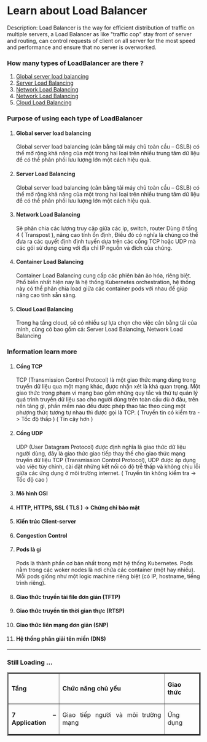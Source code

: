 <h1>Learn about Load Balancer</h1>
<p>
Description: Load Balancer is the way for efficient distribution of traffic on multiple servers, a Load Balancer as like "traffic cop" stay front of server and routing, can control requests of client on all server for the most speed and performance and ensure that no server is overworked.
</p>
 
<h3>How many types of LoadBalancer are there ?</h3>


<ol>
   
   <li><a href="#Section1">Global server load balancing</a></li>
   <li><a href="#Section2">Server Load Balancing</a></li>
   <li><a href="#Section3">Network Load Balancing</a></li>
   <li><a href="#Section4">Network Load Balancing</a></li>
   <li><a href="#Section5">Cloud Load Balancing</a></li>
</ol>


<h3>Purpose of using each type of LoadBalancer</h3>




<ol>
   
   <li><h4>Global server load balancing</li>
<div id="user-content-section1" dir="auto">

Global server load balancing (cân bằng tải máy chủ toàn cầu – GSLB) có thể mở rộng khả năng của một trong hai loại trên nhiều trung tâm dữ liệu để có thể phân phối lưu lượng lớn một cách hiệu quả.

</div>


<li><h4>Server Load Balancing</h4></li>
<div id="user-content-section2" dir="auto">

Global server load balancing (cân bằng tải máy chủ toàn cầu – GSLB) có thể mở rộng khả năng của một trong hai loại trên nhiều trung tâm dữ liệu để có thể phân phối lưu lượng lớn một cách hiệu quả.

</div>


<li><h4>Network Load Balancing</h4></li>
<div id="user-content-section3" dir="auto">

Sẽ phân chia các lượng truy cập giữa các ip, switch, router
Dùng ở tầng 4 (  Transpost ), nâng cao tính ổn định, Điều đó có nghĩa là chúng có thể đưa ra các quyết định định tuyến dựa trên các cổng TCP hoặc UDP mà các gói sử dụng cùng với địa chỉ IP nguồn và đích của chúng.

</div>
<li><h4>Container Load Balancing</h4></li>
<div id="user-content-section4" dir="auto">

Container Load Balancing cung cấp các phiên bản ảo hóa, riêng biệt. 
Phổ biến nhất hiện nay là hệ thống Kubernetes orchestration, 
hệ thống này có thể phân chia load giữa các container pods với nhau để giúp nâng cao tính sẵn sàng.

</div>
<li><h4>Cloud Load Balancing</h4></li>
<div id="user-content-section5" dir="auto">

Trong hạ tầng cloud, sẽ có nhiều sự lựa chọn cho việc cân bằng tải của mình, cũng có bao gồm cả: Server Load Balancing, Network Load Balancing

</div>

</ol>


<h3>Information learn more</h3>


<ol>




<li><h4>Cổng TCP</h4>
<p>TCP (Transmission Control Protocol) là một giao thức mạng dùng trong truyền dữ liệu qua một mạng khác, được nhận xét là khá quan trọng. Một giao thức trong phạm vi mạng bao gồm những quy tắc và thứ tự quản lý quá trình truyền dữ liệu sao cho người dùng trên toàn cầu dù ở đâu, trên nền tảng gì, phần mềm nào đều được phép thao tác theo cùng một phương thức tương tự nhau thì được gọi là TCP.
 ( Truyển tin có kiểm tra -> Tốc độ thấp )
( Tin cậy hơn )</p>
</li>


<li><h4>Cổng UDP</h4>
<p>
UDP (User Datagram Protocol) được định nghĩa là giao thức dữ liệu người dùng, đây là giao thức giao tiếp thay thế cho giao thức mạng truyền dữ liệu TCP (Transmission Control Protocol), UDP được áp dụng vào việc tùy chỉnh, cài đặt những kết nối có độ trễ thấp và không chịu lỗi giữa các ứng dụng ở môi trường internet.
 ( Truyền tin không kiểm tra -> Tốc độ cao )
</p>
</li>


<li><h4>Mô hình OSI</h4>


<p></p>
</li>


<li><h4>HTTP, HTTPS, SSL ( TLS ) -> Chứng chỉ bảo mật</h4></li>


<li><h4>Kiến ​​trúc Client-server</h4></li>


<li><h4>Congestion Control </h4></li>


<li><h4>Pods là gì</h4>
<p>
Pods là thành phần cơ bản nhất trong một hệ thống Kubernetes. 
Pods nằm trong các woker nodes là nơi chứa các container (một hay nhiều). 
Mỗi pods giống như một logic machine riêng biệt (có IP, hostname, tiếng trình riêng).




</p>
</li>


<li><h4>Giao thức truyền tải file đơn giản (TFTP)</h4></li>


<li><h4>Giao thức truyền tin thời gian thực (RTSP)</h4></li>


<li><h4>Giao thức liên mạng đơn giản (SNP)</h4></li>


<li><h4>Hệ thống phân giải tên miền (DNS)</h4></li>




</ol>



<hr></hr>
<h3>Still Loading ...</h3>




<table border="3">
<tbody>
<tr>
<td>
<p style="text-align:justify"><strong>Tầng</strong></p>
</td>
<td><p style="text-align:justify"><strong>Chức năng chủ yếu</strong></p></td>
<td><p style="text-align:justify"><strong>Giao thức</strong></p></td>
</tr>


<tr>
			<td>
			<p style="text-align:justify"><strong>7 – Application</strong></p>
			</td>
			<td>
			<p style="text-align:justify">Giao tiếp người và môi trường mạng</p>
			</td>
			<td>
			<p style="text-align:justify">Ứng dụng</p>
			</td>
		</tr>




</tbody>
</table>


